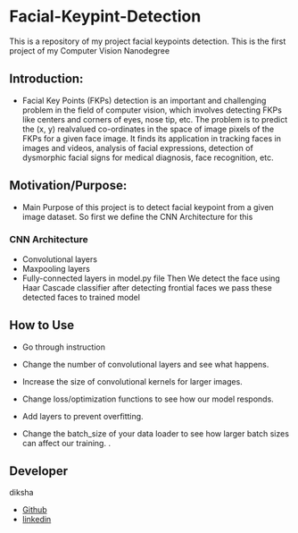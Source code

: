 # Facial-Keypint-Detection
This is a repository of my project facial keypoints detection. This is the first project of my Computer Vision  Nanodegree


## Introduction:
- Facial Key Points (FKPs) detection is an important and
challenging problem in the field of computer vision, which
involves detecting FKPs like centers and corners of eyes,
nose tip, etc. The problem is to predict the (x, y) realvalued co-ordinates in the space of image pixels of the FKPs
for a given face image. It finds its application in tracking
faces in images and videos, analysis of facial expressions,
detection of dysmorphic facial signs for medical diagnosis,
face recognition, etc.

##  Motivation/Purpose: 
- Main Purpose of this project is to detect facial keypoint from a given image dataset. So first we define the CNN Architecture for this 
### CNN Architecture
- Convolutional layers
- Maxpooling layers
- Fully-connected layers
in model.py file
Then We detect the face using Haar Cascade classifier after detecting frontial faces we pass these detected faces to trained model

##  How to Use 
- Go through instruction 


- Change the number of convolutional layers and see what happens.
- Increase the size of convolutional kernels for larger images.
- Change loss/optimization functions to see how our model responds. 
- Add layers to prevent overfitting.
- Change the batch_size of your data loader to see how larger batch sizes can affect our training.
.
## Developer 
  diksha  
  - [Github](https://github.com/diksha0799) 
  - [linkedin](https://www.linkedin.com/in/diksha-ab16b6165/)


